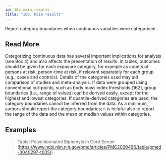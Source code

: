 ```yaml
---
id: 16b_main_results
title: "16b. Main results"
---
```

Report category boundaries when continuous variables were categorised

## Read More

Categorizing continuous data has several important implications for analysis (see Box 4) and also affects the presentation of results. In tables, outcomes should be given for each exposure category, for example as counts of persons at risk, person-time at risk, if relevant separately for each group (e.g., cases and controls). Details of the categories used may aid comparison of studies and meta-analysis. If data were grouped using conventional cut-points, such as body mass index thresholds [162], group boundaries (i.e., range of values) can be derived easily, except for the highest and lowest categories. If quantile-derived categories are used, the category boundaries cannot be inferred from the data. As a minimum, authors should report the category boundaries; it is helpful also to report the range of the data and the mean or median values within categories.


## Examples

> Table: Polychlorinated Biphenyls in Cord Serum (https://www.ncbi.nlm.nih.gov/pmc/articles/PMC2020496/table/pmed-0040297-t005/) 